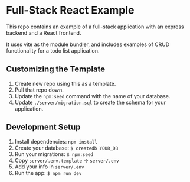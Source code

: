 # Full-Stack React Example

This repo contains an example of a full-stack application with an express backend and a React frontend.

It uses vite as the module bundler, and includes examples of CRUD functionality for a todo list application.

## Customizing the Template

1. Create new repo using this as a template.
1. Pull that repo down.
1. Update the `npm:seed` command with the name of your database.
1. Update `./server/migration.sql` to create the schema for your application.

## Development Setup

1. Install dependencies: `npm install`
1. Create your database: `$ createdb YOUR_DB`
1. Run your migrations: `$ npm:seed`
1. Copy `server/.env.template` -> `server/.env`
1. Add your info in `server/.env`
1. Run the app: `$ npm run dev`
